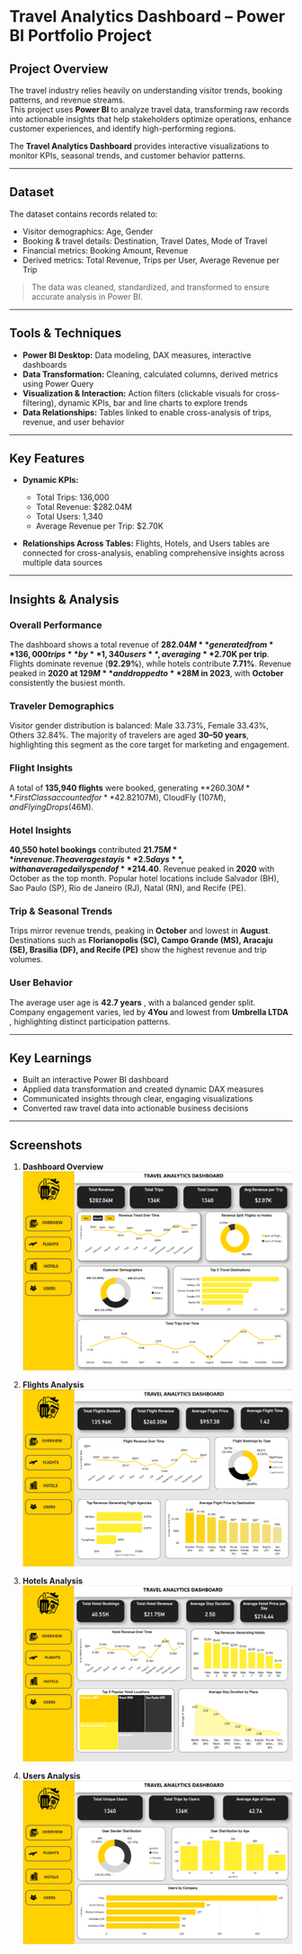 # Travel Analytics Dashboard – Power BI Portfolio Project

## Project Overview

The travel industry relies heavily on understanding visitor trends, booking patterns, and revenue streams.  
This project uses **Power BI** to analyze travel data, transforming raw records into actionable insights that help stakeholders optimize operations, enhance customer experiences, and identify high-performing regions.

The **Travel Analytics Dashboard** provides interactive visualizations to monitor KPIs, seasonal trends, and customer behavior patterns.

---

## Dataset

The dataset contains records related to:

* Visitor demographics: Age, Gender  
* Booking & travel details: Destination, Travel Dates, Mode of Travel  
* Financial metrics: Booking Amount, Revenue  
* Derived metrics: Total Revenue, Trips per User, Average Revenue per Trip

> The data was cleaned, standardized, and transformed to ensure accurate analysis in Power BI.

---

## Tools & Techniques

* **Power BI Desktop:** Data modeling, DAX measures, interactive dashboards  
* **Data Transformation:** Cleaning, calculated columns, derived metrics using Power Query  
* **Visualization & Interaction:** Action filters (clickable visuals for cross-filtering), dynamic KPIs, bar and line charts to explore trends  
* **Data Relationships:** Tables linked to enable cross-analysis of trips, revenue, and user behavior

---

## Key Features

* **Dynamic KPIs:**  

  * Total Trips: 136,000  
  * Total Revenue: $282.04M  
  * Total Users: 1,340  
  * Average Revenue per Trip: $2.70K  

* **Relationships Across Tables:** Flights, Hotels, and Users tables are connected for cross-analysis, enabling comprehensive insights across multiple data sources  

---

## Insights & Analysis

### Overall Performance
The dashboard shows a total revenue of **$282.04M** generated from **136,000 trips** by **1,340 users**, averaging **$2.70K per trip**. Flights dominate revenue (**92.29%**), while hotels contribute **7.71%**. Revenue peaked in **2020 at $129M** and dropped to **$28M in 2023**, with **October** consistently the busiest month.

### Traveler Demographics
Visitor gender distribution is balanced: Male 33.73%, Female 33.43%, Others 32.84%. The majority of travelers are aged **30–50 years**, highlighting this segment as the core target for marketing and engagement.

### Flight Insights
A total of **135,940 flights** were booked, generating **$260.30M**. First Class accounted for **42.82%** of bookings. Peak revenue occurred in **2020**, with October as the top month and August the lowest. Top-performing agencies include Rainbow ($107M), CloudFly ($107M), and FlyingDrops ($46M).

### Hotel Insights
**40,550 hotel bookings** contributed **$21.75M** in revenue. The average stay is **2.5 days**, with an average daily spend of **$214.40**. Revenue peaked in **2020** with October as the top month. Popular hotel locations include Salvador (BH), Sao Paulo (SP), Rio de Janeiro (RJ), Natal (RN), and Recife (PE).

### Trip & Seasonal Trends
Trips mirror revenue trends, peaking in **October** and lowest in **August**. Destinations such as **Florianopolis (SC), Campo Grande (MS), Aracaju (SE), Brasilia (DF), and Recife (PE)** show the highest revenue and trip volumes. 


### User Behavior
The average user age is **42.7 years** , with a balanced gender split. Company engagement varies, led by **4You** and lowest from **Umbrella LTDA** , highlighting distinct participation patterns.

---

## Key Learnings

* Built an interactive Power BI dashboard   
* Applied data transformation and created dynamic DAX measures  
* Communicated insights through clear, engaging visualizations  
* Converted raw travel data into actionable business decisions

---

## Screenshots


1. **Dashboard Overview**  
   ![Dashboard Overview](screenshots/dashboard_overview.png)

2. **Flights Analysis**  
   ![Flights Analysis](screenshots/flights_analysis.png)

3. **Hotels Analysis**  
   ![Hotels Analysis](screenshots/hotels_analysis.png)

4. **Users Analysis**  
   ![Users Analysis](screenshots/users_analysis.png)


